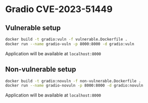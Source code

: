 # Gradio CVE-2023-51449

## Vulnerable setup

```bash
docker build -t gradio:vuln -f vulnerable.Dockerfile .
docker run --name gradio-vuln -p 8000:8000 -d gradio:vuln
```

Application will be available at `localhost:8000`

## Non-vulnerable setup

```bash
docker build -t gradio:novuln -f non-vulnerable.Dockerfile .
docker run --name gradio-novuln -p 8000:8000 -d gradio:novuln
```

Application will be available at `localhost:8000`